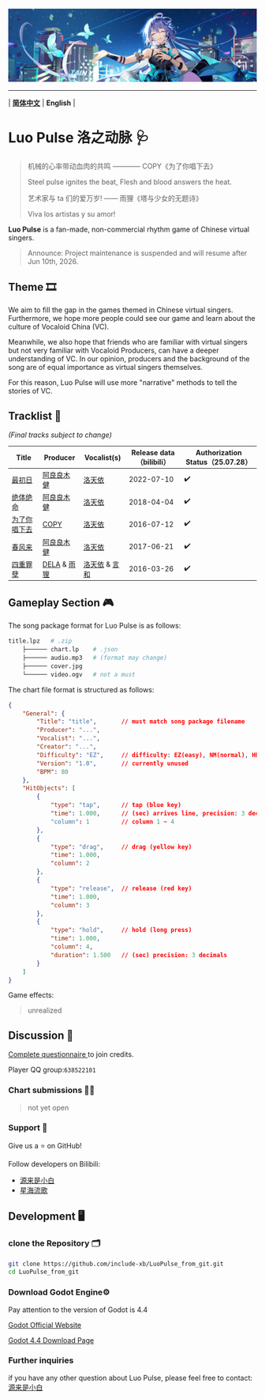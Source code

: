 ![1714709371529](https://github.com/include-xb/LuoPulse_from_git/blob/main/ReadmeAssets/1714709371529.jpg)

---

\| **[简体中文](README.md)** | **English** |

# Luo Pulse 洛之动脉 🩺

> 机械的心率带动血肉的共鸣		———— COPY《为了你唱下去》
>
> Steel pulse ignites the beat, Flesh and blood answers the heat.
>
> 艺术家与 ta 们的爱万岁!			  —— 雨狸《塔与少女的无题诗》
>
> Viva los artistas y su amor!

**Luo Pulse** is a fan-made, non-commercial rhythm game of Chinese virtual singers.

> Announce: Project maintenance is suspended and will resume after Jun 10th, 2026.

## Theme 🎞️

We aim to fill the gap in the games themed in Chinese virtual singers. Furthermore, we hope more people could see our game and learn about the culture of Vocaloid China (VC).

Meanwhile, we also hope that friends who are familiar with virtual singers but not very familiar with Vocaloid Producers, can have a deeper understanding of VC. In our opinion, producers and the background of the song are of equal importance as virtual singers themselves.

For this reason, Luo Pulse will use more "narrative" methods to tell the stories of VC.

## Tracklist 🎹
*(Final tracks subject to change)*

| Title                                                        | Producer                                                     | Vocalist(s)                                               | Release data（bilibili） | Authorization Status（25.07.28） |
| ------------------------------------------------------------ | ------------------------------------------------------------ | --------------------------------------------------------- | ------------------------ | -------------------------------- |
| [最初日](https://www.bilibili.com/video/BV1RB4y1i7Qv/?vd_source=dfcfa9860eb55a98f868b5b13704612f) | [阿良良木健](https://space.bilibili.com/112428)              | [洛天依](https://space.bilibili.com/36081646)             | 2022-07-10               | ✔️                                |
| [绝体绝命](https://www.bilibili.com/video/BV1HW411T741/?vd_source=dfcfa9860eb55a98f868b5b13704612f) | [阿良良木健](https://space.bilibili.com/112428)              | [洛天依](https://space.bilibili.com/36081646)             | 2018-04-04               | ✔️                                |
| [为了你唱下去](https://www.bilibili.com/video/BV1ts411y7FY/?vd_source=dfcfa9860eb55a98f868b5b13704612f) | [COPY](https://space.bilibili.com/396194)                    | [洛天依](https://space.bilibili.com/36081646)             | 2016-07-12               | ✔️                                |
| [春风来](https://www.bilibili.com/video/BV1vx411h7dV/?vd_source=dfcfa9860eb55a98f868b5b13704612f) | [阿良良木健](https://space.bilibili.com/112428)              | [洛天依](https://space.bilibili.com/36081646)             | 2017-06-21               | ✔️                                |
| [四重罪孽](https://www.bilibili.com/video/BV1us411X7hb/?vd_source=dfcfa9860eb55a98f868b5b13704612f) | [DELA](https://space.bilibili.com/358606) & [雨狸](https://space.bilibili.com/605473) | [洛天依]() & [言和](https://space.bilibili.com/406948276) | 2016-03-26               | ✔️                                |

## Gameplay Section 🎮

The song package format for Luo Pulse is as follows:

```bash
title.lpz	# .zip
	├────── chart.lp	# .json
	├────── audio.mp3	# (format may change)
	├────── cover.jpg
	└────── video.ogv	# not a must
```

The chart file format is structured as follows:

```json
{
    "General": {
        "Title": "title",		// must match song package filename
        "Producer": "...",
        "Vocalist": "...",
        "Creator": "...",
        "Difficulty": "EZ",		// difficulty: EZ(easy), NM(normal), HD(hard)
        "Version": "1.0",		// currently unused
        "BPM": 80
    },
    "HitObjects": [
        {
            "type": "tap",		// tap (blue key)
            "time": 1.000,		// (sec) arrives line, precision: 3 decimals
            "column": 1			// column 1 ~ 4
        },
        {
            "type": "drag",		// drag (yellow key)
            "time": 1.000,
            "column": 2
        },
        {
            "type": "release",	// release (red key)
            "time": 1.000,
            "column": 3
        },
        {
            "type": "hold",		// hold (long press)
            "time": 1.000,
            "column": 4,
            "duration": 1.500	// (sec) precision: 3 decimals
        }
    ]
}
```

Game effects:

> unrealized



## Discussion 📅

[Complete questionnaire ](https://www.wjx.top/vm/wpPPzRs.aspx)to join credits.

Player QQ group:`638522101`

### Chart submissions 📄📌

> not yet open

### Support 💌

Give us a ⭐ on GitHub!

Follow developers on Bilibili:

- [源来是小白](https://space.bilibili.com/1640232445) 
- [星海流歌](https://space.bilibili.com/1913343200)

## Development 🖥️

### clone the Repository 🗂️

```bash
git clone https://github.com/include-xb/LuoPulse_from_git.git
cd LuoPulse_from_git
```

### Download Godot Engine⚙️

Pay attention to the version of Godot is 4.4

[Godot Official Website](https://godotengine.org/)

[Godot 4.4 Download Page](https://godotengine.org/download/windows/)

### Further inquiries

if you have any other question about Luo Pulse, please feel free to contact: [源来是小白](https://space.bilibili.com/1640232445) 

